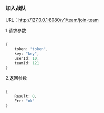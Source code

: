 ### 加入战队

URL：http://127.0.0.1:8080/v1/team/join-team

1.请求参数

```go

{
    token: "token",
    key: "key",
    userId: 10,
    teamId: 121
}

```

2.返回参数

```go

{
    Result: 0,
    Err: "ok"
}

```